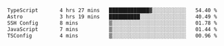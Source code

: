 <!--START_SECTION:waka-->

```txt
TypeScript       4 hrs 27 mins   █████████████▓░░░░░░░░░░░   54.40 %
Astro            3 hrs 19 mins   ██████████░░░░░░░░░░░░░░░   40.49 %
SSH Config       8 mins          ▒░░░░░░░░░░░░░░░░░░░░░░░░   01.78 %
JavaScript       7 mins          ▒░░░░░░░░░░░░░░░░░░░░░░░░   01.44 %
TSConfig         4 mins          ▒░░░░░░░░░░░░░░░░░░░░░░░░   00.96 %
```

<!--END_SECTION:waka-->
